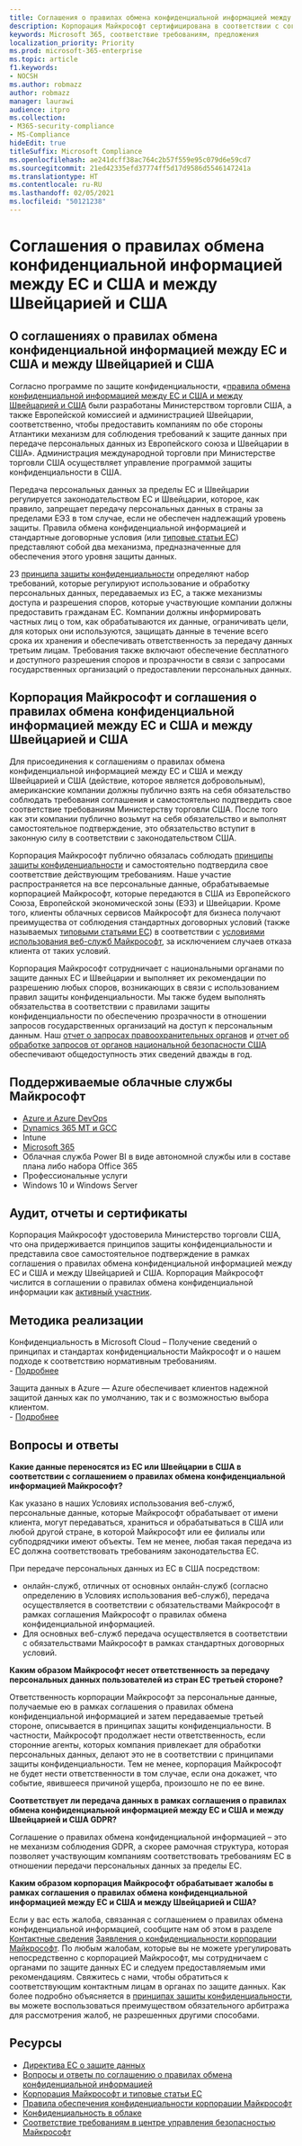 ```yaml
---
title: Соглашения о правилах обмена конфиденциальной информацией между ЕС и США и между Швейцарией и США
description: Корпорация Майкрософт сертифицирована в соответствии с соглашением о правилах обмена конфиденциальной информацией между ЕС и США и между Швейцарией и США, а также обязательствами, которые влекут за собой эти соглашения.
keywords: Microsoft 365, соответствие требованиям, предложения
localization_priority: Priority
ms.prod: microsoft-365-enterprise
ms.topic: article
f1.keywords:
- NOCSH
ms.author: robmazz
author: robmazz
manager: laurawi
audience: itpro
ms.collection:
- M365-security-compliance
- MS-Compliance
hideEdit: true
titleSuffix: Microsoft Compliance
ms.openlocfilehash: ae241dcff38ac764c2b57f559e95c079d6e59cd7
ms.sourcegitcommit: 21ed42335efd37774ff5d17d9586d5546147241a
ms.translationtype: HT
ms.contentlocale: ru-RU
ms.lasthandoff: 02/05/2021
ms.locfileid: "50121238"
---
```

# <a name="eu-us-and-swiss-us-privacy-shield-frameworks"></a>Соглашения о правилах обмена конфиденциальной информацией между ЕС и США и между Швейцарией и США

## <a name="about-the-eu-us-and-swiss-us-privacy-shield-frameworks"></a>О соглашениях о правилах обмена конфиденциальной информацией между ЕС и США и между Швейцарией и США

Согласно программе по защите конфиденциальности, «[правила обмена конфиденциальной информацией между ЕС и США и между Швейцарией и США](https://www.privacyshield.gov/welcome) были разработаны Министерством торговли США, а также Европейской комиссией и администрацией Швейцарии, соответственно, чтобы предоставить компаниям по обе стороны Атлантики механизм для соблюдения требований к защите данных при передаче персональных данных из Европейского союза и Швейцарии в США». Администрация международной торговли при Министерстве торговли США осуществляет управление программой защиты конфиденциальности в США.

Передача персональных данных за пределы ЕС и Швейцарии регулируется законодательством ЕС и Швейцарии, которое, как правило, запрещает передачу персональных данных в страны за пределами ЕЭЗ в том случае, если не обеспечен надлежащий уровень защиты. Правила обмена конфиденциальной информацией и стандартные договорные условия (или [типовые статьи ЕС](offering-EU-Model-Clauses.md)) представляют собой два механизма, предназначенные для обеспечения этого уровня защиты данных.

23 [принципа защиты конфиденциальности](https://www.privacyshield.gov/article?id=Requirements-of-Participation) определяют набор требований, которые регулируют использование и обработку персональных данных, передаваемых из ЕС, а также механизмы доступа и разрешения споров, которые участвующие компании должны предоставить гражданам ЕС. Компании должны информировать частных лиц о том, как обрабатываются их данные, ограничивать цели, для которых они используются, защищать данные в течение всего срока их хранения и обеспечивать ответственность за передачу данных третьим лицам. Требования также включают обеспечение бесплатного и доступного разрешения споров и прозрачности в связи с запросами государственных организаций о предоставлении персональных данных.

## <a name="microsoft-and-the-eu-us-and-swiss-us-privacy-shield-frameworks"></a>Корпорация Майкрософт и соглашения о правилах обмена конфиденциальной информацией между ЕС и США и между Швейцарией и США

Для присоединения к соглашениям о правилах обмена конфиденциальной информацией между ЕС и США и между Швейцарией и США (действие, которое является добровольным), американские компании должны публично взять на себя обязательство соблюдать требования соглашения и самостоятельно подтвердить свое соответствие требованиям Министерству торговли США. После того как эти компании публично возьмут на себя обязательство и выполнят самостоятельное подтверждение, это обязательство вступит в законную силу в соответствии с законодательством США.

Корпорация Майкрософт публично обязалась соблюдать [принципы защиты конфиденциальности](https://www.privacyshield.gov/article?id=Requirements-of-Participation) и самостоятельно подтвердила свое соответствие действующим требованиям. Наше участие распространяется на все персональные данные, обрабатываемые корпорацией Майкрософт, которые передаются в США из Европейского Союза, Европейской экономической зоны (ЕЭЗ) и Швейцарии. Кроме того, клиенты облачных сервисов Майкрософт для бизнеса получают преимущества от соблюдения стандартных договорных условий (также называемых [типовыми статьями ЕС](offering-eu-model-clauses.md)) в соответствии с [условиями использования веб-служб Майкрософт](https://www.microsoftvolumelicensing.com/DocumentSearch.aspx?Mode=3&DocumentTypeId=31), за исключением случаев отказа клиента от таких условий.

Корпорация Майкрософт сотрудничает с национальными органами по защите данных ЕС и Швейцарии и выполняет их рекомендации по разрешению любых споров, возникающих в связи с использованием правил защиты конфиденциальности. Мы также будем выполнять обязательства в соответствии с правилами защиты конфиденциальности по обеспечению прозрачности в отношении запросов государственных организаций на доступ к персональным данным. Наш [отчет о запросах правоохранительных органов](https://www.microsoft.com/corporate-responsibility/lerr) и [отчет об обработке запросов от органов национальной безопасности США](https://www.microsoft.com/corporate-responsibility/fisa/) обеспечивают общедоступность этих сведений дважды в год.

## <a name="microsoft-in-scope-cloud-services"></a>Поддерживаемые облачные службы Майкрософт

- [Azure и Azure DevOps](https://gallery.technet.microsoft.com/Overview-of-Azure-c1be3942)
- [Dynamics 365 MT и GCC](https://download.microsoft.com/download/E/1/9/E1977163-7A86-4812-AC18-C03ADC958AAF/Microsoft_Dynamics_365_Cloud_Service_Compliance_Datasheet.pdf)
- Intune
- [Microsoft 365](https://servicetrust.microsoft.com/ViewPage/TrustDocuments?command=Download&downloadType=Document&downloadId=9f756cce-b15d-45a9-94d7-6a583dee4401&docTab=6d000410-c9e9-11e7-9a91-892aae8839ad_Compliance_Guides)
- Облачная служба Power BI в виде автономной службы или в составе плана либо набора Office 365
- Профессиональные услуги
- Windows 10 и Windows Server

## <a name="audits-reports-and-certificates"></a>Аудит, отчеты и сертификаты

Корпорация Майкрософт удостоверила Министерство торговли США, что она придерживается принципов защиты конфиденциальности и представила свое самостоятельное подтверждение в рамках соглашения о правилах обмена конфиденциальной информацией между ЕС и США и между Швейцарией и США. Корпорация Майкрософт числится в соглашении о правилах обмена конфиденциальной информации как [активный участник](https://www.privacyshield.gov/participant?id=a2zt0000000KzNaAAK).

## <a name="how-to-implement"></a>Методика реализации

Конфиденциальность в Microsoft Cloud – Получение сведений о принципах и стандартах конфиденциальности Майкрософт и о нашем подходе к соответствию нормативным требованиям.  
    - [Подробнее](https://www.microsoft.com/download/details.aspx?id=55710)

Защита данных в Azure — Azure обеспечивает клиентов надежной защитой данных как по умолчанию, так и с возможностью выбора клиентом.  
    - [Подробнее](/azure/security/azure-protection-of-customer-data)

## <a name="frequently-asked-questions"></a>Вопросы и ответы

**Какие данные переносятся из ЕС или Швейцарии в США в соответствии с соглашением о правилах обмена конфиденциальной информацией Майкрософт?**

Как указано в наших Условиях использования веб-служб, персональные данные, которые Майкрософт обрабатывает от имени клиента, могут передаваться, храниться и обрабатываться в США или любой другой стране, в которой Майкрософт или ее филиалы или субподрядчики имеют объекты. Тем не менее, любая такая передача из ЕС должна соответствовать требованиям законодательства ЕС.

При передаче персональных данных из ЕС в США посредством:

- онлайн-служб, отличных от основных онлайн-служб (согласно определению в Условиях использования веб-служб), передача осуществляется в соответствии с обязательствами Майкрософт в рамках соглашения Майкрософт о правилах обмена конфиденциальной информацией.
- Для основных веб-служб передача осуществляется в соответствии с обязательствами Майкрософт в рамках стандартных договорных условий.

**Каким образом Майкрософт несет ответственность за передачу персональных данных пользователей из стран ЕС третьей стороне?**

Ответственность корпорации Майкрософт за персональные данные, получаемые ею в рамках соглашения о правилах обмена конфиденциальной информацией и затем передаваемые третьей стороне, описывается в принципах защиты конфиденциальности. В частности, Майкрософт продолжает нести ответственность, если сторонние агенты, которых компания привлекает для обработки персональных данных, делают это не в соответствии с принципами защиты конфиденциальности. Тем не менее, корпорация Майкрософт не будет нести ответственности в том случае, если она докажет, что событие, явившееся причиной ущерба, произошло не по ее вине.

**Соответствует ли передача данных в рамках соглашения о правилах обмена конфиденциальной информацией между ЕС и США и между Швейцарией и США GDPR?**

Соглашение о правилах обмена конфиденциальной информацией – это не механизм соблюдения GDPR, а скорее рамочная структура, которая позволяет участвующим компаниям соответствовать требованиям ЕС в отношении передачи персональных данных за пределы ЕС.

**Каким образом корпорация Майкрософт обрабатывает жалобы в рамках соглашения о правилах обмена конфиденциальной информацией между ЕС и США и между Швейцарией и США?**

Если у вас есть жалоба, связанная с соглашением о правилах обмена конфиденциальной информацией, сообщите нам об этом в разделе [Контактные сведения](https://privacy.microsoft.com/privacystatement#mainhowtocontactusmodule) [Заявления о конфиденциальности корпорации Майкрософт](https://privacy.microsoft.com/privacystatement). По любым жалобам, которые вы не можете урегулировать непосредственно с корпорацией Майкрософт, мы сотрудничаем с органами по защите данных ЕС и следуем предоставляемым ими рекомендациям. Свяжитесь с нами, чтобы обратиться к соответствующим контактным лицам в органах по защите данных. Как более подробно объясняется в [принципах защиты конфиденциальности](https://www.privacyshield.gov/article?id=Requirements-of-Participation), вы можете воспользоваться преимуществом обязательного арбитража для рассмотрения жалоб, не разрешенных другими способами.

## <a name="resources"></a>Ресурсы

- [Директива ЕС о защите данных](https://eur-lex.europa.eu/legal-content/en/ALL/?uri=CELEX:31995L0046)
- [Вопросы и ответы по соглашению о правилах обмена конфиденциальной информацией](https://www.privacyshield.gov/article?id=FAQs)
- [Корпорация Майкрософт и типовые статьи ЕС](offering-eu-model-clauses.md)
- [Правила обеспечения конфиденциальности корпорации Майкрософт](https://privacy.microsoft.com)
- [Конфиденциальность в облаке](https://download.microsoft.com/download/0/9/D/09DE47F6-F9E5-4C14-B9E8-E8119A130ACC/Privacy_considerations_in_the_cloud.pdf)
- [Соответствие требованиям в центре управления безопасностью Майкрософт](https://www.microsoft.com/trust-center/compliance/compliance-overview)
